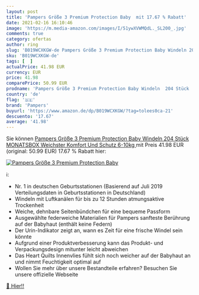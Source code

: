 ```yaml
---
layout: post
title: 'Pampers Größe 3 Premium Protection Baby  mit 17.67 % Rabatt'
date: 2021-02-16 16:10:46
image: 'https://m.media-amazon.com/images/I/51ywXVWMQdL._SL200_.jpg'
comments: true
category: ofertas
author: ring
slug: 'B019WCXKGW-de Pampers Größe 3 Premium Protection Baby Windeln 204 Stück...'
sku: 'B019WCXKGW-de'
tags: [  ]
actualPrice: 41.98 EUR
currency: EUR
price: 41.98
comparePrice: 50.99 EUR
prodname: 'Pampers Größe 3 Premium Protection Baby Windeln  204 Stück  MONATSBOX  Weichster Komfort Und Schutz  6-10kg '
country: 'de'
flag: '🇩🇪'
brand: 'Pampers'
buyurl: 'https://www.amazon.de/dp/B019WCXKGW/?tag=tolees0ca-21'
descuento: '17.67'
average: '41.98'
---
```


Sie können [Pampers Größe 3 Premium Protection Baby Windeln  204 Stück  MONATSBOX  Weichster Komfort Und Schutz  6-10kg ](https://www.amazon.de/dp/B019WCXKGW/?tag=tolees0ca-21) mit Preis 41.98 EUR (original: 50.99 EUR) 17.67 % Rabatt hier:

[![Pampers Größe 3 Premium Protection Baby ](https://m.media-amazon.com/images/I/51ywXVWMQdL._SL200_.jpg)](https://www.amazon.de/dp/B019WCXKGW/?tag=tolees0ca-21)

ℹ️:

- Nr. 1 in deutschen Geburtsstationen (Basierend auf Juli 2019 Verteilungsdaten in Geburtsstationen in Deutschland)
- Windeln mit Luftkanälen für bis zu 12 Stunden atmungsaktive Trockenheit
- Weiche, dehnbare Seitenbündchen für eine bequeme Passform
- Ausgewählte federweiche Materialien für Pampers sanfteste Berührung auf der Babyhaut (enthält keine Federn)
- Der Urin-Indikator zeigt an, wann es Zeit für eine frische Windel sein könnte
- Aufgrund einer Produktverbesserung kann das Produkt- und Verpackungsdesign mitunter leicht abweichen
- Das Heart Quilts Innenvlies fühlt sich noch weicher auf der Babyhaut an und nimmt Feuchtigkeit optimal auf
- Wollen Sie mehr über unsere Bestandteile erfahren? Besuchen Sie unsere offizielle Webseite

[🛒 Hier!!](https://www.amazon.de/dp/B019WCXKGW/?tag=tolees0ca-21)
